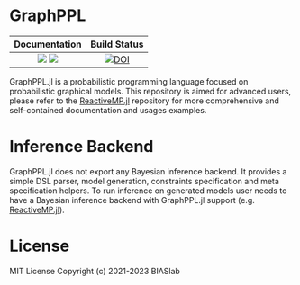 # GraphPPL

| **Documentation**                                                         | **Build Status**                 |
|:-------------------------------------------------------------------------:|:--------------------------------:|
| [![][docs-stable-img]][docs-stable-url] [![][docs-dev-img]][docs-dev-url] | [![DOI][ci-img]][ci-url]         |

[docs-dev-img]: https://img.shields.io/badge/docs-dev-blue.svg
[docs-dev-url]: https://biaslab.github.io/GraphPPL.jl/dev

[docs-stable-img]: https://img.shields.io/badge/docs-stable-blue.svg
[docs-stable-url]: https://biaslab.github.io/GraphPPL.jl/stable

[ci-img]: https://github.com/biaslab/GraphPPL.jl/actions/workflows/ci.yml/badge.svg?branch=master
[ci-url]: https://github.com/biaslab/GraphPPL.jl/actions

GraphPPL.jl is a probabilistic programming language focused on probabilistic graphical models. This repository is aimed for advanced users, please refer to the [ReactiveMP.jl](https://github.com/biaslab/ReactiveMP.jl) repository for more comprehensive and self-contained documentation and usages examples.

# Inference Backend

GraphPPL.jl does not export any Bayesian inference backend. It provides a simple DSL parser, model generation, constraints specification and meta specification helpers. To run inference on 
generated models user needs to have a Bayesian inference backend with GraphPPL.jl support (e.g. [ReactiveMP.jl](https://github.com/biaslab/ReactiveMP.jl)). 

# License

MIT License Copyright (c) 2021-2023 BIASlab
